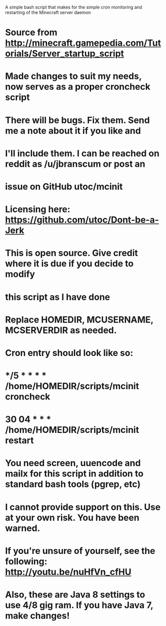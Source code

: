 A simple bash script that makes for the simple cron monitoring and restarting of the Minecraft server daemon

# Source from http://minecraft.gamepedia.com/Tutorials/Server_startup_script
# Made changes to suit my needs, now serves as a proper croncheck script
# There will be bugs.  Fix them.  Send me a note about it if you like and
# I'll include them.  I can be reached on reddit as /u/jbranscum or post an
# issue on GitHub utoc/mcinit
#
# Licensing here: https://github.com/utoc/Dont-be-a-Jerk
# This is open source.  Give credit where it is due if you decide to modify
# this script as I have done
#
# Replace HOMEDIR, MCUSERNAME, MCSERVERDIR as needed.
# Cron entry should look like so:
# */5 * * * * /home/HOMEDIR/scripts/mcinit croncheck
# 30 04 * * * /home/HOMEDIR/scripts/mcinit restart
#
# You need screen, uuencode and mailx for this script in addition to standard bash tools (pgrep, etc)
# I cannot provide support on this.  Use at your own risk.  You have been warned.
#
# If you're unsure of yourself, see the following: http://youtu.be/nuHfVn_cfHU
#
# Also, these are Java 8 settings to use 4/8 gig ram.  If you have Java 7, make changes!
